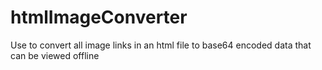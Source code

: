 # htmlImageConverter
Use to convert all image links in an html file to base64 encoded data that can be viewed offline
